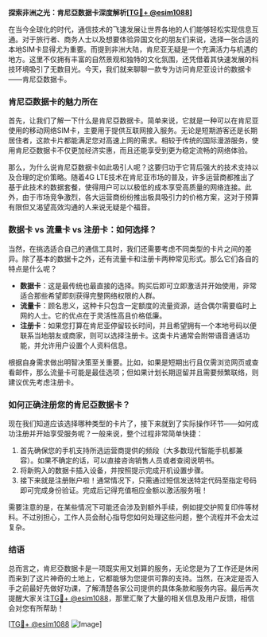 **探索非洲之光：肯尼亞数据卡深度解析[[TG💪+ @esim1088](https://t.me/s/esim1088)]**

在当今全球化的时代，通信技术的飞速发展让世界各地的人们能够轻松实现信息互通。对于旅行者、商务人士以及想要体验异国文化的朋友们来说，选择一张合适的本地SIM卡显得尤为重要。而提到非洲大陆，肯尼亚无疑是一个充满活力与机遇的地方。这里不仅拥有丰富的自然景观和独特的文化氛围，还凭借着其快速发展的科技环境吸引了无数目光。今天，我们就来聊聊一款专为访问肯尼亚设计的数据卡——肯尼亞数据卡。

### 肯尼亞数据卡的魅力所在

首先，让我们了解一下什么是肯尼亞数据卡。简单来说，它就是一种可以在肯尼亚使用的移动网络SIM卡，主要用于提供互联网接入服务。无论是短期游客还是长期居住者，这款卡片都能满足您对高速上网的需求。相较于传统的国际漫游服务，使用肯尼亞数据卡不仅更加经济实惠，而且还能享受到更为稳定流畅的网络体验。

那么，为什么说肯尼亞数据卡如此吸引人呢？这要归功于它背后强大的技术支持以及合理的定价策略。随着4G LTE技术在肯尼亚市场的普及，许多运营商都推出了基于此技术的数据套餐，使得用户可以以极低的成本享受高质量的网络连接。此外，由于市场竞争激烈，各大运营商纷纷推出极具吸引力的价格方案，这对于预算有限但又渴望高效沟通的人来说无疑是个福音。

### 数据卡 vs 流量卡 vs 注册卡：如何选择？

当然，在挑选适合自己的通信工具时，我们还需要考虑不同类型的卡片之间的差异。除了基本的数据卡之外，还有流量卡和注册卡两种常见形式。那么它们各自的特点是什么呢？

- **数据卡**：这是最传统也最直接的选择。购买后即可立即激活并开始使用，非常适合那些希望即刻获得完整网络权限的人群。
- **流量卡**：顾名思义，这种卡只包含一定额度的流量资源，适合偶尔需要临时上网的人士。它的优点在于灵活性高且价格低廉。
- **注册卡**：如果您打算在肯尼亚停留较长时间，并且希望拥有一个本地号码以便联系当地朋友或商家，则可以选择注册卡。这类卡片通常会附带语音通话功能，并允许用户设置个人资料信息。

根据自身需求做出明智决策至关重要。比如，如果是短期出行且仅需浏览网页或查看邮件，那么流量卡可能是最佳选项；但如果计划长期逗留并且需要频繁联络，则建议优先考虑注册卡。

### 如何正确注册您的肯尼亞数据卡？

现在我们知道应该选择哪种类型的卡片了，接下来就到了实际操作环节——如何成功注册并开始享受服务呢？一般来说，整个过程非常简单快捷：

1. 首先确保您的手机支持所选运营商提供的频段（大多数现代智能手机都兼容）。如果不确定的话，可以直接咨询销售人员或者查阅说明书。
2. 将新购入的数据卡插入设备，并按照提示完成开机设置步骤。
3. 接下来就是注册账户啦！通常情况下，只需通过短信发送特定代码至指定号码即可完成身份验证。完成后记得充值相应金额以激活服务哦！

需要注意的是，在某些情况下可能还会涉及到额外手续，例如提交护照复印件等材料。不过别担心，工作人员会耐心指导您如何处理这些问题，整个流程并不会太过复杂。

### 结语

总而言之，肯尼亞数据卡是一项既实用又划算的服务，无论您是为了工作还是休闲而来到了这片神奇的土地上，它都能够为您提供可靠的支持。当然，在决定是否入手之前最好先做好功课，了解清楚各家公司提供的具体条款和服务内容。最后再次提醒大家关注[TG💪+ @esim1088](https://t.me/s/esim1088)，那里汇聚了大量的相关信息及用户反馈，相信会对您有所帮助！

[[TG💪+ @esim1088](https://t.me/s/esim1088) ![Image](https://i.postimg.cc/4NQfJmqS/Snipaste-2025-05-13-00-14-12.png)]